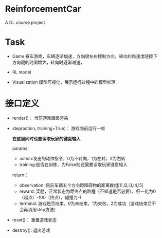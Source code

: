 # ReinforcementCar
A DL course project

# Task
- Game
赛车游戏，车辆逐渐加速，方向键左右控制方向，转向的角速度随按下方向键的时间增大，转向时逐渐减速，

- RL model

- Visualization
模型可视化，展示运行过程中的模型推理

# 接口定义
- render()：
  当前游戏画面渲染
- step(action, training=True)：
  游戏向前运行一帧
  
  **在这里同时也要读取玩家的键盘输入**
  
  params:
  
    - action:发出的动作指令，0为不转向，1为左转，2为右转
    - training:是否在训练，为False则还需要读取玩家键盘输入
  
  return：
    
    - observation: 目前车辆五个方向距障碍物的距离数组[l1,l2,l3,l4,l5]
    - reward: 奖励，正常状态为距终点的路程（不知道是否必要），归一化为0（起点）-100（终点），碰撞为-1
    - terminal: 游戏是否结束，0为未结束，1为失败，2为成功（游戏结束后不会再调用step方法）
    
- reset()：
  重置游戏状态
    
- destroy():
  退出游戏
